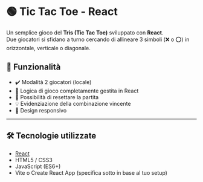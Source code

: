# 🟢 Tic Tac Toe - React

Un semplice gioco del **Tris (Tic Tac Toe)** sviluppato con **React**.  
Due giocatori si sfidano a turno cercando di allineare 3 simboli (❌ o ⭕) in orizzontale, verticale o diagonale.


## 🚀 Funzionalità

- ✔️ Modalità 2 giocatori (locale)
- 🧠 Logica di gioco completamente gestita in React
- 🔁 Possibilità di resettare la partita
- 💡 Evidenziazione della combinazione vincente
- 📱 Design responsivo

---

## 🛠️ Tecnologie utilizzate

- [React](https://reactjs.org/)
- HTML5 / CSS3
- JavaScript (ES6+)
- Vite o Create React App (specifica sotto in base al tuo setup)
